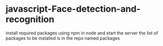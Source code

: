 # javascript-Face-detection-and-recognition
install required packages using npm in node and start the server
the list of packages to be installed is in the repo named packages
